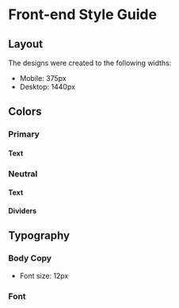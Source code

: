 # Front-end Style Guide

## Layout

The designs were created to the following widths:

- Mobile: 375px
- Desktop: 1440px

## Colors

### Primary

#### Text

### Neutral

#### Text

#### Dividers


## Typography

### Body Copy

- Font size: 12px

### Font

